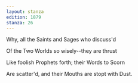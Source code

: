 ```yaml
---
layout: stanza
edition: 1879
stanza: 26
---
```


Why, all the Saints and Sages who discuss'd

Of the Two Worlds so wisely--they are thrust

Like foolish Prophets forth; their Words to Scorn

Are scatter'd, and their Mouths are stopt with Dust.